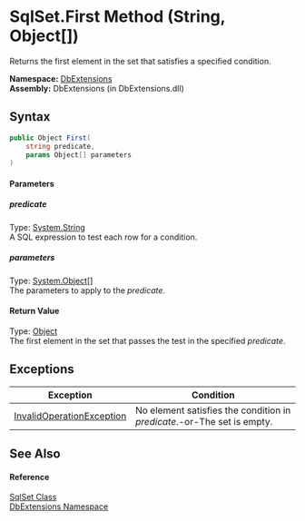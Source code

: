 SqlSet.First Method (String, Object[])
======================================
Returns the first element in the set that satisfies a specified condition.

**Namespace:** [DbExtensions][1]  
**Assembly:** DbExtensions (in DbExtensions.dll)

Syntax
------

```csharp
public Object First(
	string predicate,
	params Object[] parameters
)
```

#### Parameters

##### *predicate*
Type: [System.String][2]  
A SQL expression to test each row for a condition.

##### *parameters*
Type: [System.Object][3][]  
The parameters to apply to the *predicate*.

#### Return Value
Type: [Object][3]  
The first element in the set that passes the test in the specified *predicate*.

Exceptions
----------

Exception                      | Condition                                                               
------------------------------ | ----------------------------------------------------------------------- 
[InvalidOperationException][4] | No element satisfies the condition in *predicate*.-or-The set is empty. 


See Also
--------

#### Reference
[SqlSet Class][5]  
[DbExtensions Namespace][1]  

[1]: ../README.md
[2]: http://msdn.microsoft.com/en-us/library/s1wwdcbf
[3]: http://msdn.microsoft.com/en-us/library/e5kfa45b
[4]: http://msdn.microsoft.com/en-us/library/2asft85a
[5]: README.md
